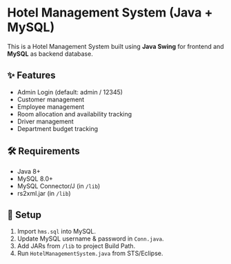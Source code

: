 # Hotel Management System (Java + MySQL)

This is a Hotel Management System built using **Java Swing** for frontend and **MySQL** as backend database.  

## ✨ Features
- Admin Login (default: admin / 12345)
- Customer management
- Employee management
- Room allocation and availability tracking
- Driver management
- Department budget tracking

## 🛠 Requirements
- Java 8+
- MySQL 8.0+
- MySQL Connector/J (in `/lib`)
- rs2xml.jar (in `/lib`)

## 🚀 Setup
1. Import `hms.sql` into MySQL.
2. Update MySQL username & password in `Conn.java`.
3. Add JARs from `/lib` to project Build Path.
4. Run `HotelManagementSystem.java` from STS/Eclipse.


